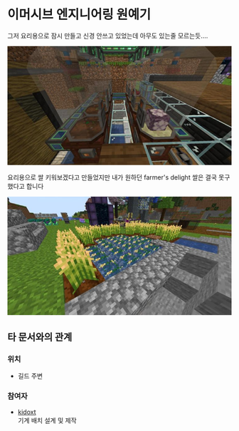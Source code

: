 # 이머시브 엔지니어링 원예기

그저 요리용으로 잠시 만들고 신경 안쓰고 있었는데 아무도 있는줄 모르는듯....

![메인](../../asset/systems/ie_garden_clothe/main.jpg)

요리용으로 쌀 키워보겠다고 만들었지만 내가 원하던 farmer's delight 쌀은 결국 못구했다고 합니다

![서브](../../asset/systems/ie_garden_clothe/sub.jpg)

## 타 문서와의 관계
### 위치
<!-- tag_source_open:link_list:building_spot -->
- 길드 주변
<!-- tag_close -->

### 참여자
<!-- tag_source_open:link_list:member_contribute -->
- [kidoxt](../members/kidoxt.md)  
기계 배치 설계 및 제작
<!-- tag_close-->